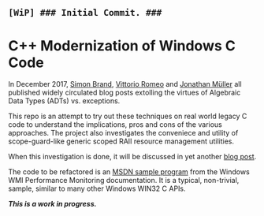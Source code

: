 ## `[WiP] ### Initial Commit. ###`

# C++ Modernization of Windows C Code

In December 2017, [Simon Brand](https://blog.tartanllama.xyz/optional-expected/), [Vittorio Romeo](https://vittorioromeo.info/index/blog/adts_over_exceptions.html) and [Jonathan Müller](http://foonathan.net/blog/2017/12/04/exceptions-vs-expected.html) all published widely circulated blog posts extolling the virtues of Algebraic Data Types (ADTs) vs. exceptions. 

This repo is an attempt to try out these techniques on real world legacy C code to understand the implications, pros and cons of the various approaches. The project also investigates the conveniece and utility of scope-guard-like generic scoped RAII resource management utilities.   

When this investigation is done, it will be discussed in yet another [blog post](http://videocortex.io/#blog). 

The code to be refactored is an [MSDN sample program](https://msdn.microsoft.com/en-us/library/aa384724(v=vs.85).aspx) from the Windows WMI Performance Monitoring documentation. It is a typical, non-trivial, sample, similar to many other Windows WIN32 C APIs. 


***This is a work in progress.***
